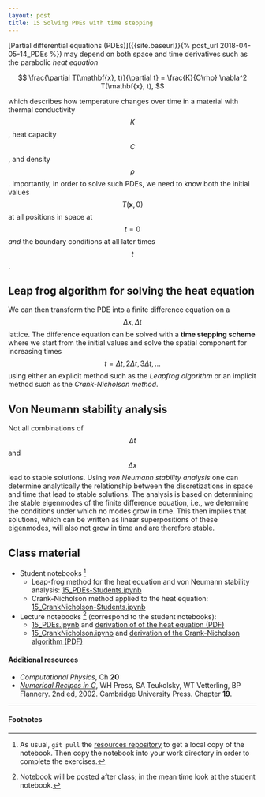 ```yaml
---
layout: post
title: 15 Solving PDEs with time stepping
---
```


[Partial differential equations (PDEs)]({{site.baseurl}}{% post_url 2018-04-05-14_PDEs %}) may depend on both space and time derivatives such as the parabolic *heat equation*

$$
\frac{\partial T(\mathbf{x}, t)}{\partial t} = \frac{K}{C\rho} \nabla^2 T(\mathbf{x}, t),
$$

which describes how temperature changes over time in a material with thermal conductivity $$K$$, heat capacity $$C$$, and density $$\rho$$. Importantly, in order to solve such PDEs, we need to know both the initial values $$T(\mathbf{x}, 0)$$ at all positions in space at $$t=0$$ *and* the boundary conditions at all later times $$t$$.

## Leap frog algorithm for solving the heat equation

We can then transform the PDE into a finite difference equation on a $$\Delta x, \Delta t$$ lattice. The difference equation can be solved with a **time stepping scheme** where we start from the initial values and solve the spatial component for increasing times $$t = \Delta t, 2\Delta t, 3\Delta t, \dots$$ using either an explicit method such as the *Leapfrog algorithm* or an implicit method such as the *Crank-Nicholson method*.

## Von Neumann stability analysis

Not all combinations of $$\Delta t$$ and $$\Delta x$$ lead to stable solutions. Using *von Neumann stability analysis* one can determine analytically the relationship between the discretizations in space and time that lead to stable solutions. The analysis is based on determining the stable eigenmodes of the finite difference equation, i.e., we determine the conditions under which no modes grow in time. This then implies that solutions, which can be written as linear superpositions of these eigenmodes, will also not grow in time and are therefore stable.

## Class material

* Student notebooks [^1]
  * Leap-frog method for the heat equation and von Neumann stability
    analysis: [15_PDEs-Students.ipynb]({{site.nbviewer.resources}}/15_PDEs/15_PDEs-Students.ipynb)
  * Crank-Nicholson method applied to the heat equation: [15_CrankNicholson-Students.ipynb]({{site.nbviewer.resources}}/15_PDEs/15_CrankNicholson-Students.ipynb)
* Lecture notebooks [^2] (correspond to the student notebooks):
  * [15_PDEs.ipynb]({{site.nbviewer.resources}}/15_PDEs/15_PDEs.ipynb) and [derivation of of the heat equation (PDF)]({{site.resources.fileurl}}/15_PDEs/15_PDEs_LectureNotes_HeatEquation.pdf)
  * [15_CrankNicholson.ipynb]({{site.nbviewer.resources}}/15_PDEs/15_CrankNicholson.ipynb)
    and [derivation of the Crank-Nicholson algorithm (PDF)]({{site.resources.fileurl}}/15_PDEs/15_LectureNotes_CrankNicholson.pdf)

#### Additional resources  ####

* _Computational Physics_, Ch **20**
* _[Numerical Recipes in C](http://apps.nrbook.com/c/index.html)_, WH
  Press, SA Teukolsky, WT Vetterling, BP Flannery. 2nd
  ed, 2002. Cambridge University Press. Chapter **19**.


--------

#### Footnotes

[^1]: As usual, `git pull` the
      [resources repository]({{site.resources.url}})
      to get a local copy of the notebook. Then copy the notebook into
      your work directory in order to complete the exercises.

[^2]: Notebook will be posted after class; in the mean time look at the
      student notebook.
